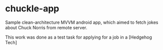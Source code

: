 # chuckle-app

Sample clean-architecture MVVM android app, which aimed to fetch jokes about Chuck Norris from remote server.

This work was done as a test task for applying for a job in a [Hedgehog Tech]
